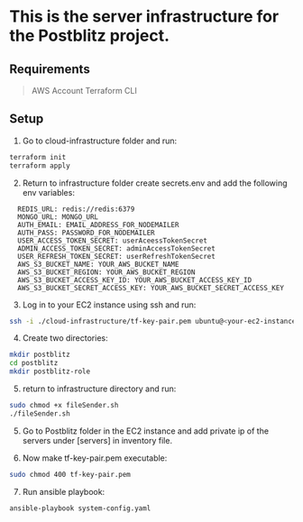 # This is the server infrastructure for the Postblitz project.

## Requirements

> AWS Account
> Terraform CLI

## Setup

1. Go to cloud-infrastructure folder and run:

```bash
terraform init
terraform apply
```

2. Return to infrastructure folder create secrets.env and add the following env variables:

```env
  REDIS_URL: redis://redis:6379
  MONGO_URL: MONGO_URL
  AUTH_EMAIL: EMAIL_ADDRESS_FOR_NODEMAILER
  AUTH_PASS: PASSWORD_FOR_NODEMAILER
  USER_ACCESS_TOKEN_SECRET: userAceessTokenSecret
  ADMIN_ACCESS_TOKEN_SECRET: adminAccessTokenSecret
  USER_REFRESH_TOKEN_SECRET: userRefreshTokenSecret
  AWS_S3_BUCKET_NAME: YOUR_AWS_BUCKET_NAME
  AWS_S3_BUCKET_REGION: YOUR_AWS_BUCKET_REGION
  AWS_S3_BUCKET_ACCESS_KEY_ID: YOUR_AWS_BUCKET_ACCESS_KEY_ID
  AWS_S3_BUCKET_SECRET_ACCESS_KEY: YOUR_AWS_BUCKET_SECRET_ACCESS_KEY
```

3. Log in to your EC2 instance using ssh and run:

```bash
ssh -i ./cloud-infrastructure/tf-key-pair.pem ubuntu@<your-ec2-instance-public-ip>
```

4. Create two directories:

```bash
mkdir postblitz
cd postblitz
mkdir postblitz-role
```

5. return to infrastructure directory and run:

```bash
sudo chmod +x fileSender.sh
./fileSender.sh
```

5. Go to Postblitz folder in the EC2 instance and add private ip of the servers under [servers] in inventory file.

6. Now make tf-key-pair.pem executable:

```bash
sudo chmod 400 tf-key-pair.pem
```

7. Run ansible playbook:

```bash
ansible-playbook system-config.yaml
```
